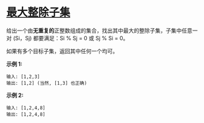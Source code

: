 # [最大整除子集](https://leetcode-cn.com/problems/largest-divisible-subset/)

给出一个由**无重复的**正整数组成的集合，找出其中最大的整除子集，子集中任意一对 (Si，Sj) 都要满足：Si % Sj = 0 或 Sj % Si = 0。

如果有多个目标子集，返回其中任何一个均可。

 

**示例 1:**

```
输入: [1,2,3]
输出: [1,2] (当然, [1,3] 也正确)
```

**示例 2:**

```
输入: [1,2,4,8]
输出: [1,2,4,8]
```